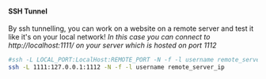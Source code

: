 #### SSH Tunnel
By ssh tunnelling, you can work on a website on a remote server and test it like it's on your local network! 
*In this case you can connect to http://localhost:1111/ on your server which is hosted on port 1112*
```bash
#ssh -L LOCAL_PORT:LocalHost:REMOTE_PORT -N -f -l username remote_server_ip
ssh -L 1111:127.0.0.1:1112 -N -f -l username remote_server_ip
```